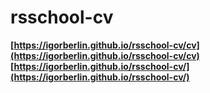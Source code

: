 # rsschool-cv <br>
**[https://igorberlin.github.io/rsschool-cv/cv](https://igorberlin.github.io/rsschool-cv/cv)** <br>
**[https://igorberlin.github.io/rsschool-cv/](https://igorberlin.github.io/rsschool-cv/)**